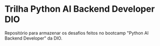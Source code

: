 # Trilha Python AI Backend Developer DIO
Repositório para armazenar os desafios feitos no bootcamp "Python AI Backend Developer" da DIO.
